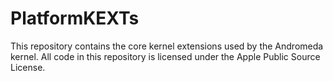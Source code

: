 # PlatformKEXTs

This repository contains the core kernel extensions used by
the Andromeda kernel. All code in this repository is licensed
under the Apple Public Source License.
